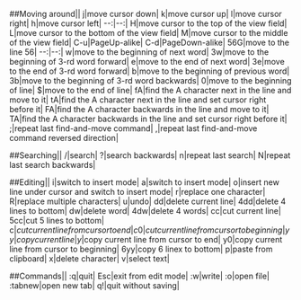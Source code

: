 ##Moving around||
j|move cursor down|
k|move cursor up|
l|move cursor right|
h|move cursor left|
--:|--:|
H|move cursor to the top of the view field|
L|move cursor to the bottom of the view field|
M|move cursor to the middle of the view field|
C-u|PageUp-alike|
C-d|PageDown-alike|
56G|move to the line 56|
--:|--:|
w|move to the beginning of next word|
3w|move to the beginning of 3-rd word forward|
e|move to the end of next word|
3e|move to the end of 3-rd word forward|
b|move to the beginning of previous word|
3b|move to the beginning of 3-rd word backwards|
0|move to the beginning of line|
$|move to the end of line|
fA|find the A character next in the line and move to it|
tA|find the A character next in the line and set cursor right before it|
FA|find the A character backwards in the line and move to it|
TA|find the A character backwards in the line and set cursor right before it|
;|repeat last find-and-move command|
,|repeat last find-and-move command reversed direction|

##Searching||
/|search|
?|search backwards|
n|repeat last search|
N|repeat last search backwards|

##Editing||
i|switch to insert mode|
a|switch to insert mode|
o|insert new line under cursor and switch to insert mode|
r|replace one character|
R|replace multiple characters|
u|undo|
dd|delete current line|
4dd|delete 4 lines to bottom|
dw|delete word|
4dw|delete 4 words|
cc|cut current line|
5cc|cut 5 lines to bottom|
c$|cut current line from cursor to end|
c0|cut current line from cursor to beginning|
yy|copy current line|
y$|copy current line from cursor to end|
y0|copy current line from cursor to beginning|
6yy|copy 6 linex to bottom|
p|paste from clipboard|
x|delete character|
v|select text|

##Commands||
:q|quit|
Esc|exit from edit mode|
:w|write|
:o|open file|
:tabnew|open new tab|
q!|quit without saving|
